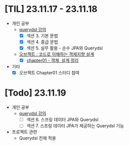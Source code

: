 # [TIL] 23.11.17 - 23.11.18
* 개인 공부
    * [querydsl 강의](https://www.inflearn.com/course/querydsl-%EC%8B%A4%EC%A0%84/dashboard)
        * [x] 섹션 3. 기본 문법
        * [x] 섹션 4. 중급 문법
        * [x] 섹션 5. 실무 활용 - 순수 JPA와 Querydsl
    * [오브젝트 : 코드로 이해하는 객체지향 설계](https://www.yes24.com/Product/Goods/74219491)
        * [x] [chapter01 - 객체, 설계 정리](../object/chapter01_객체_설계.md)
* 기타
    * [x] 오브젝트 Chapter01 스터디 참여
    
# [Todo] 23.11.19
* 개인 공부
    * [querydsl 강의](https://www.inflearn.com/course/querydsl-%EC%8B%A4%EC%A0%84/dashboard)
        * [ ] 섹션 6. 스프링 데이터 JPA와 Querydsl
        * [ ] 섹션 7. 스프링 데이터 JPA가 제공하는 Querydsl 기능
* 프로젝트 관련
  * Querydsl 전체 적용



  

